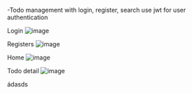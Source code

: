 -Todo management with login, register, search
use jwt for user authentication

Login
![image](https://github.com/ThanhVuNe/todo_list/assets/94219178/86736336-4318-45fc-8cc2-3f712d9f7c03)

Registers
![image](https://github.com/ThanhVuNe/todo_list/assets/94219178/08373ba2-b3ea-4b22-a4ba-645204d9b271)

Home
![image](https://github.com/ThanhVuNe/todo_list/assets/94219178/b19c8099-da71-4129-b9a7-35199a45b020)

Todo detail
![image](https://github.com/ThanhVuNe/todo_list/assets/94219178/bd386063-1be0-4097-877a-7415ec7a3e65)

ádasds

